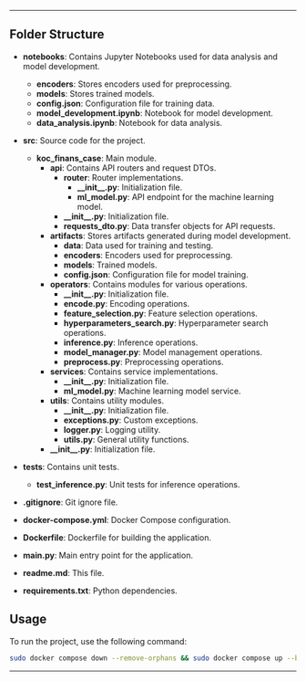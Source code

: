 
---

## Folder Structure

- **notebooks**: Contains Jupyter Notebooks used for data analysis and model development.
  - **encoders**: Stores encoders used for preprocessing.
  - **models**: Stores trained models.
  - **config.json**: Configuration file for training data.
  - **model_development.ipynb**: Notebook for model development.
  - **data_analysis.ipynb**: Notebook for data analysis.
  
- **src**: Source code for the project.
  - **koc_finans_case**: Main module.
    - **api**: Contains API routers and request DTOs.
      - **router**: Router implementations.
        - **\_\_init\_\_.py**: Initialization file.
        - **ml_model.py**: API endpoint for the machine learning model.
      - **\_\_init\_\_.py**: Initialization file.
      - **requests_dto.py**: Data transfer objects for API requests.
    - **artifacts**: Stores artifacts generated during model development.
      - **data**: Data used for training and testing.
      - **encoders**: Encoders used for preprocessing.
      - **models**: Trained models.
      - **config.json**: Configuration file for model training.
    - **operators**: Contains modules for various operations.
      - **\_\_init\_\_.py**: Initialization file.
      - **encode.py**: Encoding operations.
      - **feature_selection.py**: Feature selection operations.
      - **hyperparameters_search.py**: Hyperparameter search operations.
      - **inference.py**: Inference operations.
      - **model_manager.py**: Model management operations.
      - **preprocess.py**: Preprocessing operations.
    - **services**: Contains service implementations.
      - **\_\_init\_\_.py**: Initialization file.
      - **ml_model.py**: Machine learning model service.
    - **utils**: Contains utility modules.
      - **\_\_init\_\_.py**: Initialization file.
      - **exceptions.py**: Custom exceptions.
      - **logger.py**: Logging utility.
      - **utils.py**: General utility functions.
    - **\_\_init\_\_.py**: Initialization file.

- **tests**: Contains unit tests.
  - **test_inference.py**: Unit tests for inference operations.

- **.gitignore**: Git ignore file.
- **docker-compose.yml**: Docker Compose configuration.
- **Dockerfile**: Dockerfile for building the application.
- **main.py**: Main entry point for the application.
- **readme.md**: This file.
- **requirements.txt**: Python dependencies.

## Usage

To run the project, use the following command:

```bash
sudo docker compose down --remove-orphans && sudo docker compose up --build
```

---

